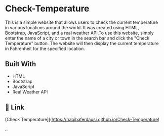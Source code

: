 # Check-Temperature

This is a simple website that allows users to check the current temperature in various locations around the world. It was created using HTML, Bootstrap, JavaScript, and a real weather API.To use this website, simply enter the name of a city or town in the search bar and click the "Check Temperature" button. The website will then display the current temperature in Fahrenheit for the specified location.

## Built With
- HTML
- Bootstrap
- JavaScript
- Real Weather API


## 🔗 Link

[Check Temperature]](https://habibaferdausi.github.io/Check-Temperature)




..
